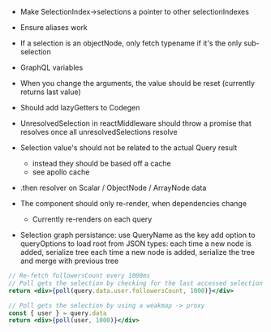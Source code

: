 - Make SelectionIndex->selections a pointer to other selectionIndexes
- Ensure aliases work
- If a selection is an objectNode, only fetch typename if it's the only sub-selection
- GraphQL variables
- When you change the arguments, the value should be reset (currently returns last value)
- Should add lazyGetters to Codegen
- UnresolvedSelection in reactMiddleware should throw a promise that resolves once all unresolvedSelections resolve
- Selection value's should not be related to the actual Query result
  - instead they should be based off a cache
  - see apollo cache
- .then resolver on Scalar / ObjectNode / ArrayNode data
- The component should only re-render, when dependencies change

  - Currently re-renders on each query

- Selection graph persistance:
  use QueryName as the key
  add option to queryOptions to load root from JSON
  types:
  each time a new node is added, serialize tree
  each time a new node is added, serialize the tree and merge with previous tree

```jsx
// Re-fetch followersCount every 1000ms
// Poll gets the selection by checking for the last accessed selection
return <div>{poll(query.data.user.followersCount, 1000)}</div>

// Poll gets the selection by using a weakmap -> proxy
const { user } = query.data
return <div>{poll(user, 1000)}</div>
```
